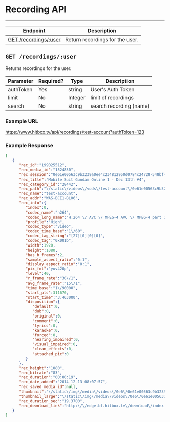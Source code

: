 # Recording API
***

| Endpoint | Description |
| ---- | --------------- |
| [GET /recordings/:user](/recordings.md#get-recordingsuser) | Return recordings for the user. |

## `GET /recordings/:user`

Returns recordings for the user.

| Parameter | Required? | Type | Description |
| --- | --- | --- | --- |
| authToken | Yes | string | User's Auth Token |
| limit | No | Integer | limit of recordings |
| search | No | string | search recording (name) |

### Example URL

https://www.hitbox.tv/api/recordings/test-account?authToken=123

### Example Response 

```json
[
   {
      "rec_id":"199025512",
      "rec_media_id":"1524830",
      "rec_session":"0e61e00563c9b3239a0ee4c234812950d0784c24728-548bf4333a43867",
      "rec_title":"Mobile Suit Gundam Online 1 - Dec 13th #4",
      "rec_category_id":"28442",
      "rec_path":"\/static\/videos\/vods\/test-account\/0e61e00563c9b3239a0ee4c812950d0784c24728-548bf4333a867\/test-account\/index.m3u8",
      "rec_name":"test-account",
      "rec_addr":"WAS-BCE1-BL06",
      "rec_info":{
         "index":0,
         "codec_name":"h264",
         "codec_long_name":"H.264 \/ AVC \/ MPEG-4 AVC \/ MPEG-4 part 10",
         "profile":"High",
         "codec_type":"video",
         "codec_time_base":"1\/60",
         "codec_tag_string":"[27][0][0][0]",
         "codec_tag":"0x001b",
         "width":1920,
         "height":1080,
         "has_b_frames":2,
         "sample_aspect_ratio":"0:1",
         "display_aspect_ratio":"0:1",
         "pix_fmt":"yuv420p",
         "level":40,
         "r_frame_rate":"30\/1",
         "avg_frame_rate":"15\/1",
         "time_base":"1\/90000",
         "start_pts":311670,
         "start_time":"3.463000",
         "disposition":{
            "default":0,
            "dub":0,
            "original":0,
            "comment":0,
            "lyrics":0,
            "karaoke":0,
            "forced":0,
            "hearing_impaired":0,
            "visual_impaired":0,
            "clean_effects":0,
            "attached_pic":0
         }
      },
      "rec_height":"1080",
      "rec_bitrate":"83",
      "rec_duration":"00:00:19",
      "rec_date_added":"2014-12-13 08:07:57",
      "rec_saved_media_id":null,
      "thumbnail":"\/static\/img\/media\/videos\/0e6\/0e61e00563c9b3239a0ee433c812950d0784c243728-548bf4333a867_mid_000.jpg",
      "thumbnail_large":"\/static\/img\/media\/videos\/0e6\/0e61e005633c9b3239a330ee4c812950d0784c24728-548bf4333a867_large_000.jpg",
      "rec_duration_sec":"19.3700",
      "rec_download_link":"http:\/\/edge.bf.hitbox.tv\/download\/index.m3u8?h=zLrNdpX33DNTlp_1L3Ke1pkpA&e=1418811941"
   }
]
```
